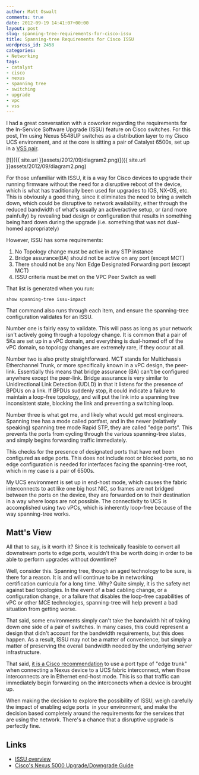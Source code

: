 ```yaml
---
author: Matt Oswalt
comments: true
date: 2012-09-19 14:41:07+00:00
layout: post
slug: spanning-tree-requirements-for-cisco-issu
title: Spanning-tree Requirements for Cisco ISSU
wordpress_id: 2458
categories:
- Networking
tags:
- catalyst
- cisco
- nexus
- spanning tree
- switching
- upgrade
- vpc
- vss
---
```


I had a great conversation with a coworker regarding the requirements for the In-Service Software Upgrade (ISSU) feature on Cisco switches. For this post, I'm using Nexus 5548UP switches as a distribution layer to my Cisco UCS environment, and at the core is sitting a pair of Catalyst 6500s, set up in a [VSS pair](https://keepingitclassless.net/2011/10/virtual-switching-system-on-cisco-catalyst-6500/).

[![]({{ site.url }}assets/2012/09/diagram2.png)]({{ site.url }}assets/2012/09/diagram2.png)

For those unfamiliar with ISSU, it is a way for Cisco devices to upgrade their running firmware without the need for a disruptive reboot of the device, which is what has traditionally been used for upgrades to IOS, NX-OS, etc. This is obviously a good thing, since it eliminates the need to bring a switch down, which could be disruptive to network availability, either through the reduced bandwidth of what's usually an active/active setup, or (and more painfully) by revealing bad design or configuration that results in something being hard down during the upgrade (i.e. something that was not dual-homed appropriately)

However, ISSU has some requirements:
1. No Topology change must be active in any STP instance
2. Bridge assurance(BA) should not be active on any port (except MCT)
3. There should not be any Non Edge Designated Forwarding port (except MCT)
4. ISSU criteria must be met on the VPC Peer Switch as well

That list is generated when you run:

    show spanning-tree issu-impact

That command also runs through each item, and ensure the spanning-tree configuration validates for an ISSU.

Number one is fairly easy to validate. This will pass as long as your network isn't actively going through a topology change. It is common that a pair of 5Ks are set up in a vPC domain, and everything is dual-homed off of the vPC domain, so topology changes are extremely rare, if they occur at all.

Number two is also pretty straightforward. MCT stands for Multichassis Etherchannel Trunk, or more specifically known in a vPC design, the peer-link. Essentially this means that bridge assurance (BA) can't be configured anywhere except the peer-link. Bridge assurance is very similar to Unidirectional Link Detection (UDLD) in that it listens for the presence of BPDUs on a link. If BPDUs suddenly stop, it could indicate a failure to maintain a loop-free topology, and will put the link into a spanning tree inconsistent state, blocking the link and preventing a switching loop.

Number three is what got me, and likely what would get most engineers. Spanning tree has a mode called portfast, and in the newer (relatively speaking) spanning tree mode Rapid STP, they are called "edge ports". This prevents the ports from cycling through the various spanning-tree states, and simply begins forwarding traffic immediately.

This checks for the presence of designated ports that have not been configured as edge ports. This does not include root or blocked ports, so no edge configuration is needed for interfaces facing the spanning-tree root, which in my case is a pair of 6500s.

My UCS environment is set up in end-host mode, which causes the fabric interconnects to act like one big host NIC, so frames are not bridged between the ports on the device, they are forwarded on to their destination in a way where loops are not possible. The connectivity to UCS is accomplished using two vPCs, which is inherently loop-free because of the way spanning-tree works.

## Matt's View

All that to say, is it worth it? Since it is technically feasible to convert all downstream ports to edge ports, wouldn't this be worth doing in order to be able to perform upgrades without downtime?

Well, consider this. Spanning tree, though an aged technology to be sure, is there for a reason. It is and will continue to be in networking certification curricula for a long time. Why? Quite simply, it is the safety net against bad topologies. In the event of a bad cabling change, or a configuration change, or a failure that disables the loop-free capabilities of vPC or other MCE technologies, spanning-tree will help prevent a bad situation from getting worse.

That said, some environments simply can't take the bandwidth hit of taking down one side of a pair of switches. In many cases, this could represent a design that didn't account for the bandwidth requirements, but this does happen. As a result, ISSU may not be a matter of convenience, but simply a matter of preserving the overall bandwidth needed by the underlying server infrastructure.

That said, [it is a Cisco recommendation](http://www.cisco.com/en/US/prod/collateral/switches/ps9441/ps9402/white_paper_c11-623265.html) to use a port type of "edge trunk" when connecting a Nexus device to a UCS fabric interconnect, when those interconnects are in Ethernet end-host mode. This is so that traffic can immediately begin forwarding on the interconects when a device is brought up.

When making the decision to explore the possibility of ISSU, weigh carefully the impact of enabling edge ports  in your environment, and make the decision based completely around the requirements for the services that are using the network. There's a chance that a disruptive upgrade is perfectly fine.

## Links

* [ISSU overview](http://www.cisco.com/en/US/products/ps7149/products_ios_protocol_group_home.html)
* [Cisco's Nexus 5000 Upgrade/Downgrade Guide](http://www.cisco.com/en/US/docs/switches/datacenter/nexus5000/sw/upgrade/503_N1_1/n5k_upgrade_downgrade_503.html)
